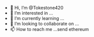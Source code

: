 - 👋 Hi, I’m @Tokestone420
- 👀 I’m interested in ...
- 🌱 I’m currently learning ...
- 💞️ I’m looking to collaborate on ...
- 📫 How to reach me ...send ethereum

<!---
Tokestone420/Tokestone420 is a ✨ special ✨ repository because its `README.md` (this file) appears on your GitHub profile.
You can click the Preview link to take a look at your changes.
--->
